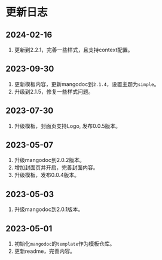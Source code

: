# 更新日志
## 2024-02-16
1. 更新到2.2.1，完善一些样式，且支持context配置。

## 2023-09-30
1. 更新模板内容，更新mangodoc到`2.1.4`，设置主题为`simple`。
2. 升级到2.1.5，修复一些样式问题。

## 2023-07-30
1. 升级模板，封面页支持Logo, 发布0.0.5版本。

## 2023-05-07
1. 升级mangodoc到2.0.2版本。
2. 增加封面页并开启，完善封面内容。
3. 升级模板，发布0.0.4版本。


## 2023-05-03
1. 升级mangodoc到2.0.1版本。

## 2023-05-01
1. 初始化`mangodoc`的`template`作为模板仓库。
2. 更新readme，完善内容。

